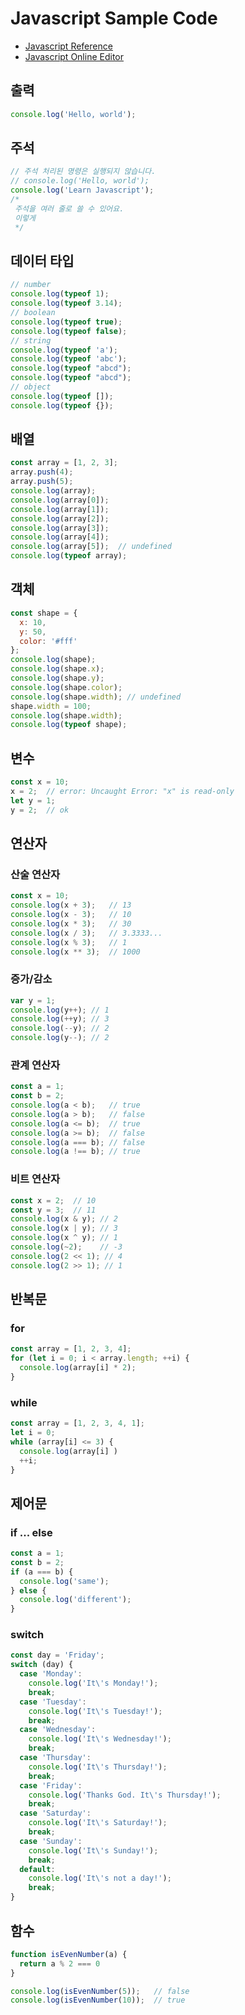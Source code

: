 # Javascript Sample Code

- [Javascript Reference][Javascript Reference]
- [Javascript Online Editor][Javascript Online Editor]

## 출력

```js
console.log('Hello, world');
```

## 주석

```js
// 주석 처리된 명령은 실행되지 않습니다.
// console.log('Hello, world');
console.log('Learn Javascript');
/*
 주석을 여러 줄로 쓸 수 있어요.
 이렇게
 */
```

## 데이터 타입

```js
// number
console.log(typeof 1);
console.log(typeof 3.14);
// boolean
console.log(typeof true);
console.log(typeof false);
// string
console.log(typeof 'a');
console.log(typeof 'abc');
console.log(typeof "abcd");
console.log(typeof "abcd");
// object
console.log(typeof []);
console.log(typeof {});
```

## 배열

```js
const array = [1, 2, 3];
array.push(4);
array.push(5);
console.log(array);
console.log(array[0]);
console.log(array[1]);
console.log(array[2]);
console.log(array[3]);
console.log(array[4]);
console.log(array[5]);  // undefined
console.log(typeof array);
```

## 객체

```js
const shape = {
  x: 10,
  y: 50,
  color: '#fff'
};
console.log(shape);
console.log(shape.x);
console.log(shape.y);
console.log(shape.color);
console.log(shape.width); // undefined
shape.width = 100;
console.log(shape.width);
console.log(typeof shape);
```

## 변수

```js
const x = 10;
x = 2;  // error: Uncaught Error: "x" is read-only
let y = 1;
y = 2;  // ok
```

## 연산자

### 산술 연산자

```js
const x = 10;
console.log(x + 3);   // 13
console.log(x - 3);   // 10
console.log(x * 3);   // 30
console.log(x / 3);   // 3.3333...
console.log(x % 3);   // 1
console.log(x ** 3);  // 1000
```

### 증가/감소

```js
var y = 1;
console.log(y++); // 1
console.log(++y); // 3
console.log(--y); // 2
console.log(y--); // 2
```

### 관계 연산자

```js
const a = 1;
const b = 2;
console.log(a < b);   // true
console.log(a > b);   // false
console.log(a <= b);  // true
console.log(a >= b);  // false
console.log(a === b); // false
console.log(a !== b); // true
```

### 비트 연산자

```js
const x = 2;  // 10
const y = 3;  // 11
console.log(x & y); // 2
console.log(x | y); // 3
console.log(x ^ y); // 1
console.log(~2);    // -3
console.log(2 << 1); // 4
console.log(2 >> 1); // 1
```

## 반복문

### for

```js
const array = [1, 2, 3, 4];
for (let i = 0; i < array.length; ++i) {
  console.log(array[i] * 2);
}
```

### while

```js
const array = [1, 2, 3, 4, 1];
let i = 0;
while (array[i] <= 3) {
  console.log(array[i] )
  ++i;
}
```

## 제어문

### if ... else

```js
const a = 1;
const b = 2;
if (a === b) {
  console.log('same');
} else {
  console.log('different');
}
```

### switch

```js
const day = 'Friday';
switch (day) {
  case 'Monday':
    console.log('It\'s Monday!');
    break;
  case 'Tuesday':
    console.log('It\'s Tuesday!');
    break;
  case 'Wednesday':
    console.log('It\'s Wednesday!');
    break;
  case 'Thursday':
    console.log('It\'s Thursday!');
    break;
  case 'Friday':
    console.log('Thanks God. It\'s Thursday!');
    break;
  case 'Saturday':
    console.log('It\'s Saturday!');
    break;
  case 'Sunday':
    console.log('It\'s Sunday!');
    break;
  default:
    console.log('It\'s not a day!');
    break;
}
```

## 함수

```js
function isEvenNumber(a) {
  return a % 2 === 0
}

console.log(isEvenNumber(5));   // false
console.log(isEvenNumber(10));  // true
```


[Javascript Reference]: https://developer.mozilla.org/en-US/docs/Web/JavaScript/Reference
[Javascript Online Editor]: https://playcode.io/
